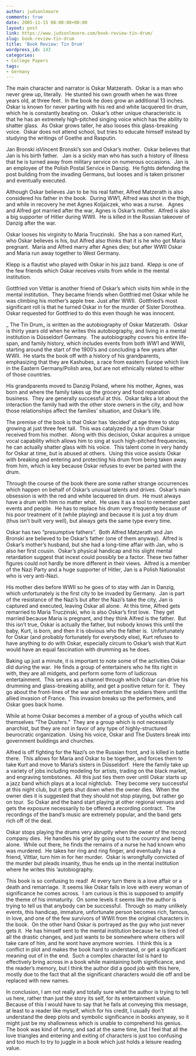 ```yaml
---
author: judsonlmoore
comments: true
date: 2005-11-15 08:00:00+00:00
layout: post
link: https://www.judsonlmoore.com/book-review-tin-drum/
slug: book-review-tin-drum
title: 'Book Review: Tin Drum'
wordpress_id: 143
categories:
- College Papers
tags:
- Germany
---
```


The main character and narrator is Oskar Matzerath.  Oskar is a man who never grew up, literally.  He stunted his own growth when he was three years old, at three feet.  In the book he does grow an additional 13 inches.  Oskar is known for never parting with his red and white lacquered tin drum, which he is constantly beating on.  Oskar’s other unique characteristic is that he has an extremely high-pitched singing voice which has the ability to shatter glass.  As Oskar grows taller, he also looses this glass-breaking voice.  Oskar does not attend school, but tries to educate himself instead by studying the writings of Goethe and Rasputin.

Jan Bronski isVincent Bronski’s son and Oskar’s mother.  Oskar believes that Jan is his birth father.   Jan is a sickly man who has such a history of illness that he is turned away from military service on numerous occasions.  Jan is an employee of the Polish Postal Service in Danzig.  He fights defending the post building from the invading Germans, but looses and is taken prisoner and eventually executed.

Although Oskar believes Jan to be his real father, Alfred Matzerath is also considered his father in the book.  During WW1, Alfred was shot in the thigh, and while in recovery he met Agnes Koljaiczek, who was a nurse.   Agnes and Alfred got married after the war, Agnes is Oskar’s mother.  Alfred is also a big supporter of Hitler during WWII.  He is killed in the Russian takeover of Danzig after the war.

Oskar looses his virginity to Maria Truczinski.  She has a son named Kurt, who Oskar believes is his, but Alfred also thinks that it is he who got Maria pregnant.  Maria and Alfred marry after Agnes dies; but after WWII Oskar and Maria run away together to West Germany.

Klepp is a flautist who played with Oskar in his jazz band.  Klepp is one of the few friends which Oskar receives visits from while in the mental institution.

Gottfried von Vittlar is another friend of Oskar’s which visits him while in the mental institution.  They became friends when Gottfried met Oskar while he was climbing his mother’s apple tree. Just after WWII.  Gottfried’s most significant roll is that he turned Oskar in for the murder of Sister Dorothea.  Oskar requested for Gottfried to do this even though he was innocent.

_ The Tin Drum_ is written as the autobiography of Oskar Matzerath.  Oskar is thirty years old when he writes this autobiography, and living in a mental institution is Düsseldorf Germany.  The autobiography covers his entire life-span, and family history, which includes events from both WW1 and WWII, starting around the start of the 1900’s and concluding a few years after WWII.  He starts the book off with a history of his grandparents, emphasizing that they are Kashubes, a race from eastern Europe which live in the Eastern Germany/Polish area, but are not ethnically related to either of those countries.

His grandparents moved to Danzig Poland, where his mother, Agnes, was born and where the family takes up the grocery and food reparation business.  They are generally successful at this.  Oskar talks a lot about the interaction the family had with the other store owners in the city, and how those relationships affect the families’ situation, and Oskar’s life.

The premise of the book is that Oskar has ‘decided’ at age three to stop growing at just three feet tall.  This was catalyzed by a tin drum Oskar received from his mother.  Along with this decision, Oskar acquires a unique vocal capability which allows him to sing at such high-pitched frequencies, he can actually shatter glass with his voice.  This talent come in very handy for Oskar at time, but is abused at others.  Using this voice assists Oskar with breaking and entering and protecting his drum from being taken away from him, which is key because Oskar refuses to ever be parted with the drum.

Through the course of the book there are some rather strange occurrences which happen on behalf of Oskar’s unusual talents and drives.  Oskar’s main obsession is with the red and white lacquered tin drum.  He must always have a drum with him no matter what.  He uses it as a tool to remember past events and people.  He has to replace his drum very frequently because of his poor treatment of it (while playing) and because it is just a toy drum (thus isn’t built very well), but always gets the same type every time.

Oskar has two “presumptive fathers”.  Both Alfred Matzerath and Jan Bronski are believed to be Oskar’s father (one of them anyway).  Alfred is Oskar’s mother’s husband, but she had a long-time affair with Jan, who is also her first cousin.  Oskar’s physical handicap and his slight mental retardation suggest that incest could possibly be a factor. These two father figures could not hardly be more different in their views.  Alfred is a member of the Nazi Party and a huge supporter of Hitler, Jan is a Polish Nationalist who is very anti-Nazi.

His mother dies before WWII so he goes of to stay with Jan in Danzig, which unfortunately is the first city to be invaded by Germany.  Jan is part of the resistance of the Nazi’s but after the Nazi’s take the city, Jan is captured and executed, leaving Oskar all alone.  At this time, Alfred gets remarried to Maria Truczinski, who is also Oskar’s first love.  They get married because Maria is pregnant, and they think Alfred is the father.  But this isn’t true, Oskar is actually the father, but nobody knows this until the baby, Kurt, is born, and then it is obvious who the father is.  Unfortunately for Oskar (and probably fortunately for everybody else), Kurt refuses to have anything to do with Oskar, especially circum to Oskar’s wish that Kurt would have an equal fascination with drumming as he does.

Baking up just a minute, it is important to note some of the activities Oskar did during the war.  He finds a group of entertainers who he fits right in with, they are all midgets, and perform some form of ludicrous entertainment.  This serves as a channel through which Oskar can drive his drumming and glass-breaking ability, and get a positive return for it.  They go about the front-lines of the war and entertain the soldiers there until the allied invasion of France.  This invasion breaks up the performers, and Oskar goes back home.

While at home Oskar becomes a member of a group of youths which call themselves “The Dusters.”  They are a group which is not necessarily anarchist, but they are not in favor of any type of highly-structured beurocratic organization.  Using his voice, Oskar and The Dusters break into government buildings and churches.

Alfred is off fighting for the Nazi’s on the Russian front, and is killed in battle there.  This allows for Maria and Oskar to be together, and forces them to take Kurt and move to Maria’s sisters in Düsseldorf.  Here the family take up a variety of jobs including modeling for artists, trading on the black market, and engraving tombstones.  All this just ties them over until Oskar starts up a jazz band which plays at a local nightclub.  They become very successful at this night club, but it gets shut down when the owner dies.  When the owner dies it is suggested that they should not stop playing, but rather go on tour.  So Oskar and the band start playing at other regional venues and gets the exposure necessarily to be offered a recording contract.  The recordings of the band’s music are extremely popular, and the band gets rich off of the deal.

Oskar stops playing the drums very abruptly when the owner of the record company dies.  He handles his grief by going out to the country and being alone.  While out there, he finds the remains of a nurse he had known who was murdered.  He takes her ring and ring finger, and eventually has a friend, Vittlar, turn him in for her murder.  Oskar is wrongfully convicted of the murder but pleads insanity, thus he ends up in the mental institution where he writes this ‘autobiography.

This book is so confusing to read!  At every turn there is a love affair or a death and remarriage.  It seems like Oskar falls in love with every woman of significance he comes across.  I am curious is this is supposed to amplify the theme of his immaturity.  On some levels it seems like the author is trying to tell us that anybody can be successful.  Through so many unlikely events, this handicap, immature, unfortunate person becomes rich, famous, in love, and one of the few survivors of WWII from the original characters in the book.  On the other hand Oskar is portrayed as the guy who just never gets it.  He has himself sent to the mental institution because he is tired of all the drastic changes, and just wants to be somewhere where others will take care of him, and he wont have anymore worries.  I think this is a conflict in plot and makes the book hard to understand, or get a significant meaning out of in the end.  Such a complex character list is hard to effectively bring across in a book while maintaining both significance, and the reader’s memory, but I think the author did a good job with this here, mostly due to the fact that all the significant characters would die off and be replaced with new names.

In conclusion, I am not really and totally sure what the author is trying to tell us here, rather than just the story its self, for its entertainment value.  Because of this I would have to say that he fails at conveying this message, at least to a reader like myself, which for his credit, I usually don’t understand the deep plots and symbolic significance in books anyway, so it might just be my shallowness which is unable to comprehend his genius.  The book was kind of funny, and sad at the same time, but I feel that all the love triangles and entering and exiting of characters is just too confusing and too much to try to juggle in a book which just holds a leisure reading value.
